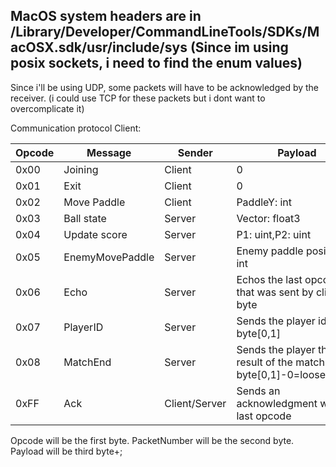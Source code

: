 MacOS system headers are in /Library/Developer/CommandLineTools/SDKs/MacOSX.sdk/usr/include/sys
(Since im using posix sockets, i need to find the enum values)
---

Since i'll be using UDP, some packets will have to be acknowledged by the receiver. (i could use TCP for these packets
but i dont want to overcomplicate it)

Communication protocol Client:

| Opcode | Message         | Sender        | Payload                                                           | Ack |
|--------|-----------------|---------------|-------------------------------------------------------------------|-----|
| 0x00   | Joining         | Client        | 0                                                                 | yes |
| 0x01   | Exit            | Client        | 0                                                                 | yes |
| 0x02   | Move Paddle     | Client        | PaddleY: int                                                      | no  |
| 0x03   | Ball state      | Server        | Vector: float3                                                    | no  |  
| 0x04   | Update score    | Server        | P1: uint,P2: uint                                                 | yes |
| 0x05   | EnemyMovePaddle | Server        | Enemy paddle position: int                                        | no  |
| 0x06   | Echo            | Server        | Echos the last opcode that was sent by client: byte               | yes |
| 0x07   | PlayerID        | Server        | Sends the player id: byte[0,1]                                    | yes |
| 0x08   | MatchEnd        | Server        | Sends the player the result of the match: byte[0,1]-0=loose,1=win | yes |
| 0xFF   | Ack             | Client/Server | Sends an acknowledgment with the last opcode                      | no  |

Opcode will be the first byte.
PacketNumber will be the second byte.
Payload will be third byte+;

